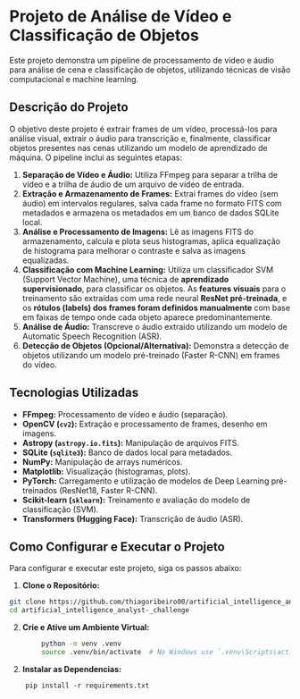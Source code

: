 # Projeto de Análise de Vídeo e Classificação de Objetos

Este projeto demonstra um pipeline de processamento de vídeo e áudio para análise de cena e classificação de objetos, utilizando técnicas de visão computacional e machine learning.

## Descrição do Projeto

O objetivo deste projeto é extrair frames de um vídeo, processá-los para análise visual, extrair o áudio para transcrição e, finalmente, classificar objetos presentes nas cenas utilizando um modelo de aprendizado de máquina. O pipeline inclui as seguintes etapas:

1.  **Separação de Vídeo e Áudio:** Utiliza FFmpeg para separar a trilha de vídeo e a trilha de áudio de um arquivo de vídeo de entrada.
2.  **Extração e Armazenamento de Frames:** Extrai frames do vídeo (sem áudio) em intervalos regulares, salva cada frame no formato FITS com metadados e armazena os metadados em um banco de dados SQLite local.
3.  **Análise e Processamento de Imagens:** Lê as imagens FITS do armazenamento, calcula e plota seus histogramas, aplica equalização de histograma para melhorar o contraste e salva as imagens equalizadas.
4.  **Classificação com Machine Learning:** Utiliza um classificador SVM (Support Vector Machine), uma técnica de **aprendizado supervisionado**, para classificar os objetos. As **features visuais** para o treinamento são extraídas com uma rede neural **ResNet pré-treinada**, e os **rótulos (labels) dos frames foram definidos manualmente** com base em faixas de tempo onde cada objeto aparece predominantemente.
5.  **Análise de Áudio:** Transcreve o áudio extraído utilizando um modelo de Automatic Speech Recognition (ASR).
6.  **Detecção de Objetos (Opcional/Alternativa):** Demonstra a detecção de objetos utilizando um modelo pré-treinado (Faster R-CNN) em frames do vídeo.

## Tecnologias Utilizadas

*   **FFmpeg:** Processamento de vídeo e áudio (separação).
*   **OpenCV (`cv2`):** Extração e processamento de frames, desenho em imagens.
*   **Astropy (`astropy.io.fits`):** Manipulação de arquivos FITS.
*   **SQLite (`sqlite3`):** Banco de dados local para metadados.
*   **NumPy:** Manipulação de arrays numéricos.
*   **Matplotlib:** Visualização (histogramas, plots).
*   **PyTorch:** Carregamento e utilização de modelos de Deep Learning pré-treinados (ResNet18, Faster R-CNN).
*   **Scikit-learn (`sklearn`):** Treinamento e avaliação do modelo de classificação (SVM).
*   **Transformers (Hugging Face):** Transcrição de áudio (ASR).

## Como Configurar e Executar o Projeto

Para configurar e executar este projeto, siga os passos abaixo:

1.  **Clone o Repositório:**
```bash
git clone https://github.com/thiagoribeiro00/artificial_intelligence_analyst-_challenge.git
cd artificial_intelligence_analyst-_challenge
```

2.  **Crie e Ative um Ambiente Virtual:**
```bash
        python -m venv .venv
        source .venv/bin/activate  # No Windows use `.venv\Scripts\activate`
```
2. **Instalar as Dependencias:**
```
    pip install -r requirements.txt
```